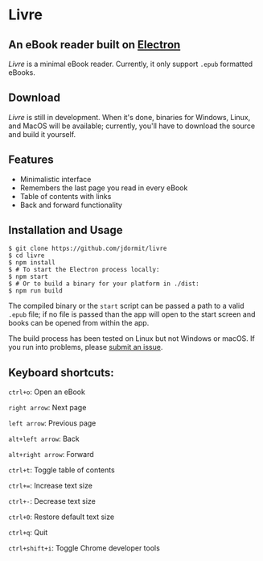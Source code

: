 # Livre
## An eBook reader built on [Electron](http://electron.atom.io)

*Livre* is a minimal eBook reader. Currently, it only support `.epub` formatted eBooks.

## Download
*Livre* is still in development. When it's done, binaries for Windows, Linux, and MacOS will be available; currently, you'll have to download the source and build it yourself.

## Features
- Minimalistic interface
- Remembers the last page you read in every eBook
- Table of contents with links
- Back and forward functionality

## Installation and Usage
```
$ git clone https://github.com/jdormit/livre
$ cd livre
$ npm install
$ # To start the Electron process locally:
$ npm start
$ # Or to build a binary for your platform in ./dist:
$ npm run build
```

The compiled binary or the `start` script can be passed a path to a valid `.epub` file; if no file is passed than the app will open to the start screen and books can be opened from within the app.

The build process has been tested on Linux but not Windows or macOS. If you run into problems, please [submit an issue](https://github.com/livrereader/livre/issues).

## Keyboard shortcuts:

`ctrl+o`: Open an eBook

`right arrow`: Next page

`left arrow`: Previous page

`alt+left arrow`: Back

`alt+right arrow`: Forward

`ctrl+t`: Toggle table of contents

`ctrl+=`: Increase text size

`ctrl+-`: Decrease text size

`ctrl+0`: Restore default text size

`ctrl+q`: Quit

`ctrl+shift+i`: Toggle Chrome developer tools

